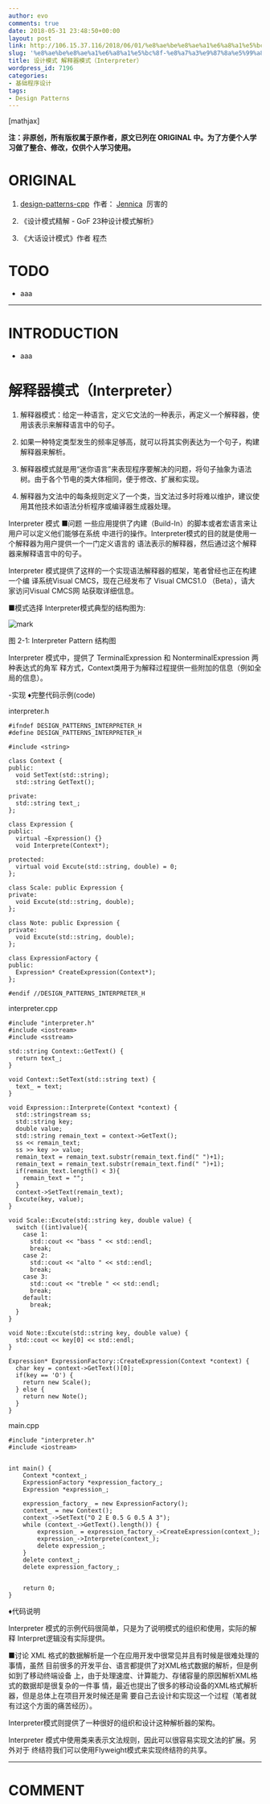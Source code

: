 ```yaml
---
author: evo
comments: true
date: 2018-05-31 23:48:50+00:00
layout: post
link: http://106.15.37.116/2018/06/01/%e8%ae%be%e8%ae%a1%e6%a8%a1%e5%bc%8f-%e8%a7%a3%e9%87%8a%e5%99%a8%e6%a8%a1%e5%bc%8f%ef%bc%88interpreter%ef%bc%89/
slug: '%e8%ae%be%e8%ae%a1%e6%a8%a1%e5%bc%8f-%e8%a7%a3%e9%87%8a%e5%99%a8%e6%a8%a1%e5%bc%8f%ef%bc%88interpreter%ef%bc%89'
title: 设计模式 解释器模式（Interpreter）
wordpress_id: 7196
categories:
- 基础程序设计
tags:
- Design Patterns
---
```


<!-- more -->

[mathjax]

**注：非原创，所有版权属于原作者，原文已列在 ORIGINAL 中。为了方便个人学习做了整合、修改，仅供个人学习使用。**


# ORIGINAL






  1. [design-patterns-cpp](https://github.com/yogykwan/design-patterns-cpp)  作者： [Jennica](http://jennica.space/)  厉害的


  2. 《设计模式精解 - GoF 23种设计模式解析》


  3. 《大话设计模式》作者 程杰




# TODO






  * aaa





* * *





# INTRODUCTION






  * aaa







# 解释器模式（Interpreter）






  1. 解释器模式：给定一种语言，定义它文法的一种表示，再定义一个解释器，使用该表示来解释语言中的句子。


  2. 如果一种特定类型发生的频率足够高，就可以将其实例表达为一个句子，构建解释器来解析。


  3. 解释器模式就是用“迷你语言”来表现程序要解决的问题，将句子抽象为语法树。由于各个节电的类大体相同，便于修改、扩展和实现。


  4. 解释器为文法中的每条规则定义了一个类，当文法过多时将难以维护，建议使用其他技术如语法分析程序或编译器生成器处理。




Interpreter 模式
■问题
一些应用提供了内建（Build-In）的脚本或者宏语言来让用户可以定义他们能够在系统 中进行的操作。Interpreter模式的目的就是使用一个解释器为用户提供一个一门定义语言的 语法表示的解释器，然后通过这个解释器来解释语言中的句子。

Interpreter 模式提供了这样的一个实现语法解释器的框架，笔者曾经也正在构建一个编 译系统Visual CMCS，现在己经发布了 Visual CMCS1.0 （Beta），请大家访问Visual CMCS网 站获取详细信息。

■模式选择
Interpreter模式典型的结构图为:


![mark](http://pacdb2bfr.bkt.clouddn.com/blog/image/180727/EGHh6J9e1D.png?imageslim)

图 2-1: Interpreter Pattern 结构图

Interpreter 模式中，提供了 TerminalExpression 和 NonterminalExpression 两种表达式的角军 释方式，Context类用于为解释过程提供一些附加的信息（例如全局的信息）。

-实现
♦完整代码示例(code)

interpreter.h


    #ifndef DESIGN_PATTERNS_INTERPRETER_H
    #define DESIGN_PATTERNS_INTERPRETER_H

    #include <string>

    class Context {
    public:
      void SetText(std::string);
      std::string GetText();

    private:
      std::string text_;
    };

    class Expression {
    public:
      virtual ~Expression() {}
      void Interprete(Context*);

    protected:
      virtual void Excute(std::string, double) = 0;
    };

    class Scale: public Expression {
    private:
      void Excute(std::string, double);
    };

    class Note: public Expression {
    private:
      void Excute(std::string, double);
    };

    class ExpressionFactory {
    public:
      Expression* CreateExpression(Context*);
    };

    #endif //DESIGN_PATTERNS_INTERPRETER_H



interpreter.cpp


    #include "interpreter.h"
    #include <iostream>
    #include <sstream>

    std::string Context::GetText() {
      return text_;
    }

    void Context::SetText(std::string text) {
      text_ = text;
    }

    void Expression::Interprete(Context *context) {
      std::stringstream ss;
      std::string key;
      double value;
      std::string remain_text = context->GetText();
      ss << remain_text;
      ss >> key >> value;
      remain_text = remain_text.substr(remain_text.find(" ")+1);
      remain_text = remain_text.substr(remain_text.find(" ")+1);
      if(remain_text.length() < 3){
        remain_text = "";
      }
      context->SetText(remain_text);
      Excute(key, value);
    }

    void Scale::Excute(std::string key, double value) {
      switch ((int)value){
        case 1:
          std::cout << "bass " << std::endl;
          break;
        case 2:
          std::cout << "alto " << std::endl;
          break;
        case 3:
          std::cout << "treble " << std::endl;
          break;
        default:
          break;
      }
    }

    void Note::Excute(std::string key, double value) {
      std::cout << key[0] << std::endl;
    }

    Expression* ExpressionFactory::CreateExpression(Context *context) {
      char key = context->GetText()[0];
      if(key == 'O') {
        return new Scale();
      } else {
        return new Note();
      }
    }


main.cpp


    #include "interpreter.h"
    #include <iostream>


    int main() {
        Context *context_;
        ExpressionFactory *expression_factory_;
        Expression *expression_;

        expression_factory_ = new ExpressionFactory();
        context_ = new Context();
        context_->SetText("O 2 E 0.5 G 0.5 A 3");
        while (context_->GetText().length()) {
            expression_ = expression_factory_->CreateExpression(context_);
            expression_->Interprete(context_);
            delete expression_;
        }
        delete context_;
        delete expression_factory_;


        return 0;
    }


♦代码说明

Interpreter 模式的示例代码很简单，只是为了说明模式的组织和使用，实际的解释 Interpret逻辑没有实际提供。

■讨论
XML 格式的数据解析是一个在应用开发中很常见并且有时候是很难处理的事情，虽然 目前很多的开发平台、语言都提供了对XML格式数据的解析，但是例如到了移动终端设备 上，由于处理速度、计算能力、存储容量的原因解析XML格式的数据却是很复杂的一件事 情，最近也提出了很多的移动设备的XML格式解析器，但是总体上在项目开发时候还是需 要自己去设计和实现这一个过程（笔者就有过这个方面的痛苦经历）。

Interpreter模式则提供了一种很好的组织和设计这种解析器的架构。

Interpreter 模式中使用类来表示文法规则，因此可以很容易实现文法的扩展。另外对于 终结符我们可以使用Flyweight模式来实现终结符的共享。















* * *





# COMMENT
